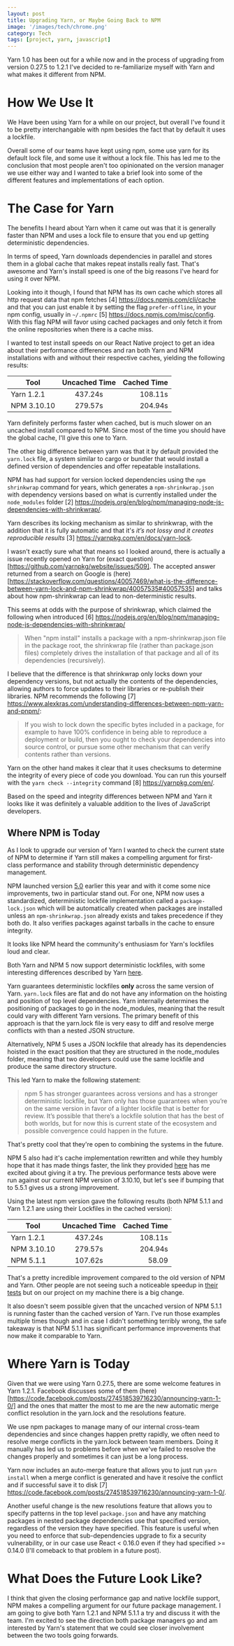 ```yaml
---
layout: post
title: Upgrading Yarn, or Maybe Going Back to NPM
image: '/images/tech/chrome.png'
category: Tech
tags: [project, yarn, javascript]
---
```


Yarn 1.0 has been out for a while now and in the process of upgrading from version 0.27.5 to 1.2.1 I've decided to
re-familiarize myself with Yarn and what makes it different from NPM.

<!--halt-->

# How We Use It

We Have been using Yarn for a while on our project, but overall I've found it to be pretty interchangable with npm besides the fact that by default
it uses a lockfile.

Overall some of our teams have kept using npm, some use yarn for its default lock file, and some use it without a lock file. This has led
me to the conclusion that most people aren't too opinionated on the version manager we use either way and I wanted to take a brief look
into some of the different features and implementations of each option.

# The Case for Yarn

The benefits I heard about Yarn when it came out was that it is generally faster than NPM and uses a lock file to ensure that you end up getting deterministic dependencies.

In terms of speed, Yarn downloads dependencies in parallel and stores them in a global cache that makes repeat installs really fast. That's awesome and Yarn's install speed is one of the big
reasons I've heard for using it over NPM.

Looking into it though, I found that NPM has its own cache which stores all http request data that npm fetches [4] https://docs.npmjs.com/cli/cache and that you can just enable it by setting the flag `prefer-offline`,
in your npm config, usually in `~/.npmrc` [5] https://docs.npmjs.com/misc/config. With this flag NPM will favor using cached packages and only fetch it from the online repositories when there is a cache miss.

I wanted to test install speeds on our React Native project to get an idea about their performance differences and ran both Yarn and NPM installations with and without their respective caches, yielding
the following results:


| Tool          | Uncached Time   | Cached Time  |
| ------------- |:---------------:| ------------:|
| Yarn 1.2.1    | 437.24s         | 108.11s      |
| NPM  3.10.10  | 279.57s         | 204.94s      |

Yarn definitely performs faster when cached, but is much slower on an uncached install compared to NPM. Since most of the time you should have the global cache, I'll give this one to Yarn.

The other big difference between yarn was that it by default provided the `yarn.lock` file, a system similar to cargo or bundler that would install a defined
version of dependencies and offer repeatable installations.

NPM has had support for version locked dependencies using the `npm shrinkwrap` command for years, which generates a `npm-shrinkwrap.json`
with dependency versions based on what is currently installed under the `node_modules` folder [2] https://nodejs.org/en/blog/npm/managing-node-js-dependencies-with-shrinkwrap/.

Yarn describes its locking mechanism as similar to shrinkwrap, with the addition that it is fully automatic and that it's *it’s not lossy and it creates reproducible results* [3] https://yarnpkg.com/en/docs/yarn-lock.

I wasn't exactly sure what that means so I looked around, there is actually a issue recently opened on Yarn for (exact question)[https://github.com/yarnpkg/website/issues/509]. The accepted answer returned from
a search on Google is (here)[https://stackoverflow.com/questions/40057469/what-is-the-difference-between-yarn-lock-and-npm-shrinkwrap/40057535#40057535] and talks about how npm-shrinkwrap can lead to non-deterministic results.

This seems at odds with the purpose of shrinkwrap, which claimed the following when introduced [6] https://nodejs.org/en/blog/npm/managing-node-js-dependencies-with-shrinkwrap/

> When "npm install" installs a package with a npm-shrinkwrap.json file in the package root, the shrinkwrap file (rather than package.json files) completely drives the installation of that package and all of its dependencies (recursively).

I believe that the difference is that shrinkwrap only locks down your dependency versions, but not actually the contents of the dependencies, allowing authors to force updates to their libraries or re-publish
their libraries. NPM recommends the following [7] https://www.alexkras.com/understanding-differences-between-npm-yarn-and-pnpm/:

> If you wish to lock down the specific bytes included in a package, for example to have 100% confidence in being able to reproduce a deployment or build, then you ought to check your dependencies into source control, or pursue some other mechanism that can verify contents rather than versions.

Yarn on the other hand makes it clear that it uses checksums to determine the integrity of every piece of code you download. You can run this yourself with the `yarn check --integrity` command [8] https://yarnpkg.com/en/.

Based on the speed and integrity differences between NPM and Yarn it looks like it was definitely a valuable addition to the lives of JavaScript developers.

## Where NPM is Today

As I look to upgrade our version of Yarn I wanted to check the current state of NPM to determine if Yarn still makes a compelling argument for first-class performance and stability through deterministic dependency management.

NPM launched version [5.0](http://blog.npmjs.org/post/161081169345/v500) earlier this year and with it come some nice improvements, two in particular stand out. For one, NPM now uses a standardized, deterministic lockfile implementation called a `package-lock.json` which will be automatically created when packages are installed unless an `npm-shrinkwrap.json` already exists and takes precedence if they both do. It also verifies packages against tarballs in the cache to ensure integrity.

It looks like NPM heard the community's enthusiasm for Yarn's lockfiles loud and clear.

Both Yarn and NPM 5 now support deterministic lockfiles, with some interesting differences described by Yarn [here](https://yarnpkg.com/blog/2017/05/31/determinism/).

Yarn guarantees deterministic lockfiles **only** across the same version of Yarn. `yarn.lock` files are flat and do not have any information on the hoisting and position of top level dependencies. Yarn internally determines the positioning of packages to go in the node_modules, meaning that the result could vary with different Yarn versions. The primary benefit of this approach is that the yarn.lock file is very easy to diff and resolve merge conflicts with than a  nested JSON structure.

Alternatively, NPM 5 uses a JSON lockfile that already has its dependencies hoisted in the exact position that they are structured in the node_modules folder, meaning that two developers could use the same lockfile and produce the same directory structure.

This led Yarn to make the following statement:

> npm 5 has stronger guarantees across versions and has a stronger deterministic lockfile, but Yarn only has those guarantees when you’re on the same version in favor of a lighter lockfile that is better for review. It’s possible that there’s a lockfile solution that has the best of both worlds, but for now this is current state of the ecosystem and possible convergence could happen in the future.

That's pretty cool that they're open to combining the systems in the future.

NPM 5 also had it's cache implementation rewritten and while they humbly hope that it has made things faster, the link they provided [here](https://twitter.com/maybekatz/status/865393382260056064) has me excited about giving it a try. The previous performance tests above were run against our current NPM version of 3.10.10, but let's see if bumping that to 5.5.1 gives us a strong improvement.

Using the latest npm version gave the following results (both NPM 5.1.1 and Yarn 1.2.1 are using their Lockfiles in the cached version):

| Tool          | Uncached Time   | Cached Time  |
| ------------- |:---------------:| ------------:|
| Yarn 1.2.1    | 437.24s         | 108.11s      |
| NPM  3.10.10  | 279.57s         | 204.94s      |
| NPM  5.1.1    | 107.62s         | 58.09        |

That's a pretty incredible improvement compared to the old version of NPM and Yarn. Other people are not seeing such a noticeable speedup in [their tests](http://blog.scottlogic.com/2017/06/06/does-npm5-deprecate-yarn.html) but on our project on my machine there is a big change.

It also doesn't seem possible given that the uncached version of NPM 5.1.1 is running faster than the cached version of Yarn. I've run those examples multiple times though and in case I didn't something terribly wrong, the safe takeaway is that NPM 5.1.1 has significant performance improvements that now make it comparable to Yarn.

# Where Yarn is Today

Given that we were using Yarn 0.27.5, there are some welcome features in Yarn 1.2.1. Facebook discusses some of them (here)[https://code.facebook.com/posts/274518539716230/announcing-yarn-1-0/]
and the ones that matter the most to me are the new automatic merge conflict resolution in the yarn.lock and the resolutions feature.

We use npm packages to manage many of our internal cross-team dependencies and since changes happen pretty rapidly, we often need to resolve merge conflicts
in the yarn.lock between team members. Doing it manually has led us to problems before when we've failed to resolve the changes properly and sometimes it can just be a long process.

Yarn now includes an auto-merge feature that allows you to just run `yarn install` when a merge conflict is generated and have it resolve the conflict and if successful save it to disk [7] https://code.facebook.com/posts/274518539716230/announcing-yarn-1-0/.

Another useful change is the new resolutions feature that allows you to specify patterns in the top level `package.json` and have any matching packages in nested package dependencies use that specified version, regardless of the version they have specified. This feature is useful when you need to enforce that sub-dependencies upgrade to fix a security vulnerability, or in our case use React < 0.16.0 even if they had specified >= 0.14.0 (I'll comeback to that problem in a future post).

# What Does the Future Look Like?

I think that given the closing performance gap and native lockfile support, NPM makes a compelling argument for our future package management. I am going to give both Yarn 1.2.1 and NPM 5.1.1 a try and discuss it with the team. I'm excited to see the direction both package managers go and am interested by Yarn's statement that we could see closer involvement between the two tools going forwards.
